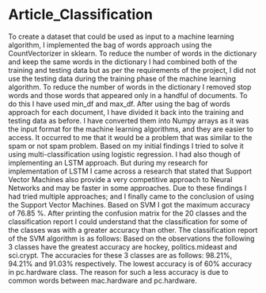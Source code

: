 # Article_Classification

To create a dataset that could be used as input to a machine learning algorithm, I implemented the bag of words approach using the CountVectorizer in sklearn. To reduce the number of words in the dictionary and keep the same words in the dictionary I had combined both of the training and testing data but as per the requirements of the project, I did not use the testing data during the training phase of the machine learning algorithm. To reduce the number of words in the dictionary I removed stop words and those words that appeared only in a handful of documents. To do this I have used min_df and max_df.
After using the bag of words approach for each document, I have divided it back into the training and testing data as before. I have converted them into Numpy arrays as it was the input format for the machine learning algorithms, and they are easier to access.
It occurred to me that it would be a problem that was similar to the spam or not spam problem. Based on my initial findings I tried to solve it using multi-classification using logistic regression. I had also though of implementing an LSTM approach. But during my research for implementation of LSTM I came across a research that stated that Support Vector Machines also provide a very competitive approach to Neural Networks and may be faster in some approaches.
Due to these findings I had tried multiple approaches; and I finally came to the conclusion of using the Support Vector Machines. Based on SVM I got the maximum accuracy of 76.85 %. After printing the confusion matrix for the 20 classes and the classification report I could understand that the classification for some of the classes was with a greater accuracy than other.
The classification report of the SVM algorithm is as follows:
Based on the observations the following 3 classes have the greatest accuracy are hockey, politics.mideast and sci.crypt. The accuracies for these 3 classes are as follows: 98.21%, 94.21% and 91.03% respectively.
The lowest accuracy is of 60% accuracy in pc.hardware class.
The reason for such a less accuracy is due to common words between mac.hardware and pc.hardware.

